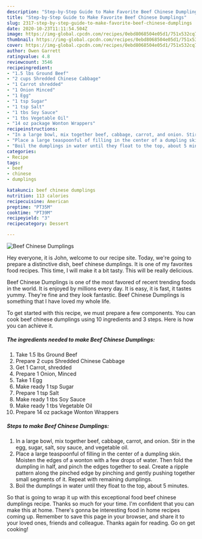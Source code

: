 ```yaml
---
description: "Step-by-Step Guide to Make Favorite Beef Chinese Dumplings"
title: "Step-by-Step Guide to Make Favorite Beef Chinese Dumplings"
slug: 2317-step-by-step-guide-to-make-favorite-beef-chinese-dumplings
date: 2020-10-23T11:11:54.504Z
image: https://img-global.cpcdn.com/recipes/0ebd8068504e05d1/751x532cq70/beef-chinese-dumplings-recipe-main-photo.jpg
thumbnail: https://img-global.cpcdn.com/recipes/0ebd8068504e05d1/751x532cq70/beef-chinese-dumplings-recipe-main-photo.jpg
cover: https://img-global.cpcdn.com/recipes/0ebd8068504e05d1/751x532cq70/beef-chinese-dumplings-recipe-main-photo.jpg
author: Owen Garrett
ratingvalue: 4.8
reviewcount: 3546
recipeingredient:
- "1.5 lbs Ground Beef"
- "2 cups Shredded Chinese Cabbage"
- "1 Carrot shredded"
- "1 Onion Minced"
- "1 Egg"
- "1 tsp Sugar"
- "1 tsp Salt"
- "1 tbs Soy Sauce"
- "1 tbs Vegetable Oil"
- "14 oz package Wonton Wrappers"
recipeinstructions:
- "In a large bowl, mix together beef, cabbage, carrot, and onion. Stir in the egg, sugar, salt, soy sauce, and vegetable oil."
- "Place a large teaspoonful of filling in the center of a dumpling skin. Moisten the edges of a wonton with a few drops of water. Then fold the dumpling in half, and pinch the edges together to seal. Create a ripple pattern along the pinched edge by pinching and gently pushing together small segments of it. Repeat with remaining dumplings."
- "Boil the dumplings in water until they float to the top, about 5 minutes."
categories:
- Recipe
tags:
- beef
- chinese
- dumplings

katakunci: beef chinese dumplings 
nutrition: 113 calories
recipecuisine: American
preptime: "PT35M"
cooktime: "PT39M"
recipeyield: "3"
recipecategory: Dessert

---
```



![Beef Chinese Dumplings](https://img-global.cpcdn.com/recipes/0ebd8068504e05d1/751x532cq70/beef-chinese-dumplings-recipe-main-photo.jpg)

Hey everyone, it is John, welcome to our recipe site. Today, we're going to prepare a distinctive dish, beef chinese dumplings. It is one of my favorites food recipes. This time, I will make it a bit tasty. This will be really delicious.

Beef Chinese Dumplings is one of the most favored of recent trending foods in the world. It is enjoyed by millions every day. It is easy, it is fast, it tastes yummy. They're fine and they look fantastic. Beef Chinese Dumplings is something that I have loved my whole life.




To get started with this recipe, we must prepare a few components. You can cook beef chinese dumplings using 10 ingredients and 3 steps. Here is how you can achieve it.

<!--inarticleads1-->

##### The ingredients needed to make Beef Chinese Dumplings:

1. Take 1.5 lbs Ground Beef
1. Prepare 2 cups Shredded Chinese Cabbage
1. Get 1 Carrot, shredded
1. Prepare 1 Onion, Minced
1. Take 1 Egg
1. Make ready 1 tsp Sugar
1. Prepare 1 tsp Salt
1. Make ready 1 tbs Soy Sauce
1. Make ready 1 tbs Vegetable Oil
1. Prepare 14 oz package Wonton Wrappers




<!--inarticleads2-->

##### Steps to make Beef Chinese Dumplings:

1. In a large bowl, mix together beef, cabbage, carrot, and onion. Stir in the egg, sugar, salt, soy sauce, and vegetable oil.
1. Place a large teaspoonful of filling in the center of a dumpling skin. Moisten the edges of a wonton with a few drops of water. Then fold the dumpling in half, and pinch the edges together to seal. Create a ripple pattern along the pinched edge by pinching and gently pushing together small segments of it. Repeat with remaining dumplings.
1. Boil the dumplings in water until they float to the top, about 5 minutes.




So that is going to wrap it up with this exceptional food beef chinese dumplings recipe. Thanks so much for your time. I'm confident that you can make this at home. There's gonna be interesting food in home recipes coming up. Remember to save this page in your browser, and share it to your loved ones, friends and colleague. Thanks again for reading. Go on get cooking!
